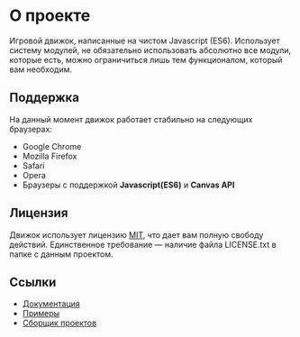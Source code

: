 # О проекте
Игровой движок, написанные на чистом Javascript (ES6). Использует систему модулей, не обязательно использовать абсолютно все модули, которые есть, можно ограничиться лишь тем функционалом, который вам необходим.

## Поддержка
На данный момент движок работает стабильно на следующих браузерах:
* Google Chrome
* Mozilla Firefox
* Safari
* Opera
* Браузеры с поддержкой **Javascript(ES6)** и **Canvas API**

## Лицензия
Движок использует лицензию [MIT](./LICENSE.txt), что дает вам полную свободу действий. Единственное требование — наличие файла LICENSE.txt в папке с данным проектом.

## Ссылки
* [Документация](https://42eng.wmgcat.net/wiki)
* [Примеры](./examples)
* [Сборщик проектов](https://github.com/wmgcat/builder)